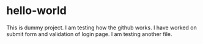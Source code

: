 # hello-world
This is dummy project.
I am testing how the github works.
I have worked on submit form and validation of login page.
I am testing another file.

